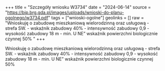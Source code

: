 +++
title = "Szczegóły wniosku W3734"
date = "2024-06-14"
source = "https://bip.brg.gda.pl/images/uploads/wnioski-do-planu-ogolnego/w3734.pdf"
tags = ["wnioski-ogolne"]
geolinks = []
raw = "Wnioskuję o zabudowę mieszkaniową wielorodzinną oraz usługową - strefa SW. - wskaźnik zabudowy 40% - intensywność zabudowy 0,9 - wysokość zabudowy 18 m - min. U NE” wskaźnik powierzchni biologicznie czynnej 50% "
+++

Wnioskuję o zabudowę mieszkaniową wielorodzinną oraz usługową - strefa SW. -
wskaźnik zabudowy 40% - intensywność zabudowy 0,9 - wysokość zabudowy 18 m - min.
U NE”
wskaźnik powierzchni biologicznie czynnej 50%



